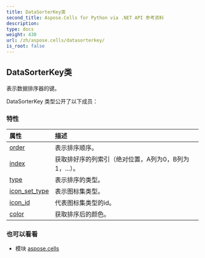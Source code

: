 ```yaml
---
title: DataSorterKey类
second_title: Aspose.Cells for Python via .NET API 参考资料
description:
type: docs
weight: 430
url: /zh/aspose.cells/datasorterkey/
is_root: false
---
```

## DataSorterKey类
表示数据排序器的键。



DataSorterKey 类型公开了以下成员：

### 特性
|属性|描述|
| :- | :- |
| [order](/cells/python-net/zh/aspose.cells/datasorterkey/order) |表示排序顺序。|
| [index](/cells/python-net/zh/aspose.cells/datasorterkey/index) |获取排好序的列索引（绝对位置，A列为0，B列为1，...）。|
| [type](/cells/python-net/zh/aspose.cells/datasorterkey/type) |表示排序的类型。|
| [icon_set_type](/cells/python-net/zh/aspose.cells/datasorterkey/icon_set_type) |表示图标集类型。|
| [icon_id](/cells/python-net/zh/aspose.cells/datasorterkey/icon_id) |代表图标集类型的id。|
| [color](/cells/python-net/zh/aspose.cells/datasorterkey/color) |获取排序后的颜色。|



### 也可以看看
* 模块 [aspose.cells](..)
